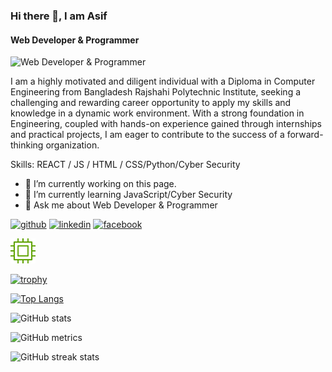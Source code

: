 ### Hi there 👋, I am Asif
#### Web Developer & Programmer
![Web Developer & Programmer](https://media.licdn.com/dms/image/v2/D5616AQGqptLICJ0z7g/profile-displaybackgroundimage-shrink_350_1400/profile-displaybackgroundimage-shrink_350_1400/0/1732255943897?e=1737590400&v=beta&t=ZjdTX8ntsoZ_5Caiox9clhnFxdERLol27zI_zutsU5g)

I am a highly motivated and diligent individual with a Diploma in Computer Engineering from Bangladesh Rajshahi Polytechnic Institute, seeking a challenging and rewarding career opportunity to apply my skills and knowledge in a dynamic work environment. With a strong foundation in Engineering, coupled with hands-on experience gained through internships and practical projects, I am eager to contribute to the success of a forward-thinking organization.

Skills:  REACT / JS / HTML / CSS/Python/Cyber Security

- 🔭 I’m currently working on this page. 
- 🌱 I’m currently learning JavaScript/Cyber Security 
- 💬 Ask me about Web Developer & Programmer 


[<img src='https://cdn.jsdelivr.net/npm/simple-icons@3.0.1/icons/github.svg' alt='github' height='40'>](https://github.com/https://github.com/AA-Asif)  [<img src='https://cdn.jsdelivr.net/npm/simple-icons@3.0.1/icons/linkedin.svg' alt='linkedin' height='40'>](https://www.linkedin.com/in/https://www.linkedin.com/in/md-asif83//)  [<img src='https://cdn.jsdelivr.net/npm/simple-icons@3.0.1/icons/facebook.svg' alt='facebook' height='40'>](https://www.facebook.com/https://www.facebook.com/md.asif.932770)  

<a href='https://docs.github.com/en/developers'><img src='https://raw.githubusercontent.com/acervenky/animated-github-badges/master/assets/devbadge.gif' width='40' height='40'></a> 

[![trophy](https://github-profile-trophy.vercel.app/?username=https://github.com/AA-Asif)](https://github.com/ryo-ma/github-profile-trophy)

[![Top Langs](https://github-readme-stats.vercel.app/api/top-langs/?username=https://github.com/AA-Asif)](https://github.com/anuraghazra/github-readme-stats)

![GitHub stats](https://github-readme-stats.vercel.app/api?username=https://github.com/AA-Asif&show_icons=true&count_private=true)  

![GitHub metrics](https://metrics.lecoq.io/https://github.com/AA-Asif)  

![GitHub streak stats](https://streak-stats.demolab.com/?user=https://github.com/AA-Asif)  



